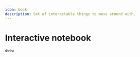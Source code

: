 ```yaml
---
icon: book
description: Set of interactable things to mess around with.
---
```


# Interactive notebook

```runkit nodeVersion="18.x.x"
dwew
```


